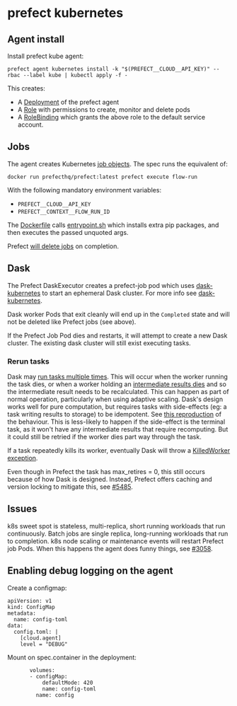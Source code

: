 # prefect kubernetes

## Agent install

Install prefect kube agent:

```
prefect agent kubernetes install -k "$(PREFECT__CLOUD__API_KEY)" --rbac --label kube | kubectl apply -f -
```

This creates:

- A [Deployment](https://github.com/PrefectHQ/prefect/blob/master/src/prefect/agent/kubernetes/deployment.yaml) of the prefect agent
- A [Role](https://github.com/PrefectHQ/prefect/blob/master/src/prefect/agent/kubernetes/rbac.yaml#L2) with permissions to create, monitor and delete pods
- A [RoleBinding](https://github.com/PrefectHQ/prefect/blob/master/src/prefect/agent/kubernetes/rbac.yaml#L17) which grants the above role to the default service account.

## Jobs

The agent creates Kubernetes [job objects](https://github.com/PrefectHQ/prefect/blob/master/src/prefect/agent/kubernetes/job_spec.yaml). The spec runs the equivalent of:

```
docker run prefecthq/prefect:latest prefect execute flow-run
```

With the following mandatory environment variables:

- `PREFECT__CLOUD__API_KEY`
- `PREFECT__CONTEXT__FLOW_RUN_ID`

The [Dockerfile](https://github.com/PrefectHQ/prefect/blob/master/Dockerfile) calls [entrypoint.sh](https://github.com/PrefectHQ/prefect/blob/master/entrypoint.sh) which installs extra pip packages, and then executes the passed unquoted args.

Prefect [will delete jobs](https://github.com/PrefectHQ/prefect/blob/master/src/prefect/agent/kubernetes/agent.py#L384) on completion.

## Dask

The Prefect DaskExecutor creates a prefect-job pod which uses [dask-kubernetes](https://github.com/dask/dask-kubernetes) to start an ephemeral Dask cluster. For more info see [dask-kubernetes](dask-kubernetes.md).

Dask worker Pods that exit cleanly will end up in the `Completed` state and will not be deleted like Prefect jobs (see above).

If the Prefect Job Pod dies and restarts, it will attempt to create a new Dask cluster. The existing dask cluster will still exist executing tasks.

### Rerun tasks

Dask may [run tasks multiple times](https://distributed.dask.org/en/stable/limitations.html#assumptions-on-functions-and-data). This will occur when the worker running the task dies, or when a worker holding an [intermediate results dies](https://distributed.dask.org/en/latest/memory.html#resilience) and so the intermediate result needs to be recalculated. This can happen as part of normal operation, particularly when using adaptive scaling. Dask's design works well for pure computation, but requires tasks with side-effects (eg: a task writing results to storage) to be idempotent. See [this reproduction](https://github.com/dask/distributed/issues/2935) of the behaviour. This is less-likely to happen if the side-effect is the terminal task, as it won't have any intermediate results that require recomputing. But it could still be retried if the worker dies part way through the task.

If a task repeatedly kills its worker, eventually Dask will throw a [KilledWorker exception](https://distributed.dask.org/en/stable/killed.html).

Even though in Prefect the task has max_retires = 0, this still occurs because of how Dask is designed. Instead, Prefect offers caching and version locking to mitigate this, see [#5485](https://github.com/PrefectHQ/prefect/issues/5485#issuecomment-1107100864).

## Issues

k8s sweet spot is stateless, multi-replica, short running workloads that run continuously. Batch jobs are single replica, long-running workloads that run to completion. k8s node scaling or maintenance events will restart Prefect job Pods. When this happens the agent does funny things, see [#3058](https://github.com/PrefectHQ/prefect/issues/3058).

## Enabling debug logging on the agent

Create a configmap:

```
apiVersion: v1
kind: ConfigMap
metadata:
  name: config-toml
data:
  config.toml: |
    [cloud.agent]
    level = "DEBUG"
```

Mount on spec.container in the deployment:

```
       volumes:
       - configMap:
           defaultMode: 420
           name: config-toml
         name: config
```
